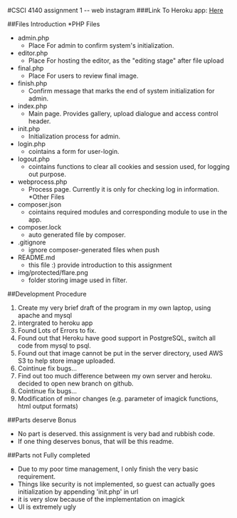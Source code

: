 #CSCI 4140 assignment 1 -- web instagram
###Link To Heroku app: [Here](https://csci4140-asg1-seto.herokuapp.com/index.php)

##Files Introduction
*PHP Files
  * admin.php
    * Place For admin to confirm system's initialization.
  * editor.php
    * Place For hosting the editor, as the "editing stage" after file upload
  * final.php
    * Place For users to review final image.
  * finish.php
    * Confirm message that marks the end of system initialization for admin.
  * index.php
    * Main page. Provides gallery, upload dialogue and access control header.
  * init.php
    * Initialization process for admin.
  * login.php
    * cointains a form for user-login. 
  * logout.php
    * cointains functions to clear all cookies and session used, for logging out purpose.
  * webprocess.php
    * Process page. Currently it is only for checking log in information.
*Other Files
  * composer.json
    * cointains required modules and corresponding module to use in the app.
  * composer.lock
    * auto generated file by composer.
  * .gitignore
    * ignore composer-generated files when push
  * README.md
    * this file :) provide introduction to this assignment
  * img/protected/flare.png
    * folder storing image used in filter.

##Development Procedure
1. Create my very brief draft of the program in my own laptop, using apache and mysql
1. intergrated to heroku app
1. Found Lots of Errors to fix.
1. Found out that Heroku have good support in PostgreSQL, switch all code from mysql to psql.
1. Found out that image cannot be put in the server directory, used AWS S3 to help store image uploaded.
1. Cointinue fix bugs...
1. Find out too much difference between my own server and heroku. decided to open new branch on github.
1. Cointinue fix bugs...
1. Modification of minor changes (e.g. parameter of imagick functions, html output formats)

##Parts deserve Bonus
* No part is deserved. this assignment is very bad and rubbish code.
* If one thing deserves bonus, that will be this readme.

##Parts not Fully completed
* Due to my poor time management, I only finish the very basic requirement.
* Things like security is not implemented, so guest can actually goes initialization by appending 'init.php' in url
* it is very slow because of the implementation on imagick
* UI is extremely ugly
